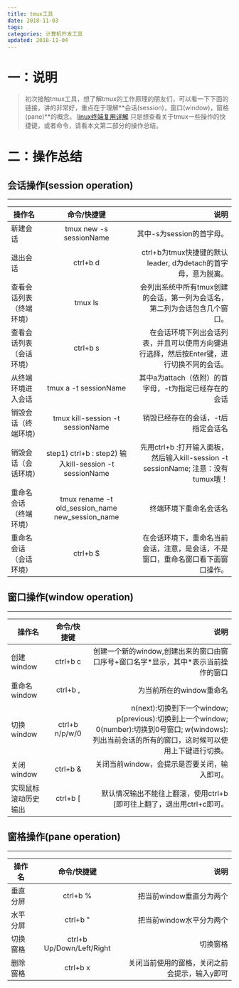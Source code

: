 ```yaml
---
title: tmux工具
date: 2018-11-03
tags:
categories: 计算机开发工具
updated: 2018-11-04
---
```

# 一：说明
> 初次接触tmux工具，想了解tmux的工作原理的朋友们，可以看一下下面的链接，讲的非常好，重点在于理解**会话(session)，窗口(window)，窗格(pane)**的概念。
> [linux终端复用详解](https://www.cnblogs.com/wangqiguo/p/8905081.html#_labelTop)
> 只是想查看关于tmux一些操作的快捷键，或者命令，请看本文第二部分的操作总结。
<!-- more --> 
# 二：操作总结

会话操作(session operation)
----
------
| 操作名                   | 命令/快捷键                                             | 说明                                                                                      |
| -------------            | :-------------:                                         | -----:                                                                                    |
| 新建会话                 | tmux new -s sessionName                                 | 其中-s为session的首字母。                                                                 |
| 退出会话                 | ctrl+b d                                                | ctrl+b为tmux快捷键的默认leader, d为detach的首字母，意为脱离。                             |
| 查看会话列表（终端环境） | tmux ls                                                 | 会列出系统中所有tmux创建的会话，第一列为会话名，第二列为会话包含几个窗口。                |
| 查看会话列表（会话环境） | ctrl+b s                                                | 在会话环境下列出会话列表，并且可以使用方向键进行选择，然后按Enter键，进行切换不同的会话。 |
| 从终端环境进入会话       | tmux a -t sessionName                                   | 其中a为attach（依附）的首字母，-t为指定已经存在的会话                                     |
| 销毁会话（终端环境）     | tmux kill-session -t sessionName                        | 销毁已经存在的会话，-t后指定会话名                                                        |
| 销毁会话（会话环境）     | step1) ctrl+b :  step2) 输入kill-session -t sessionName | 先用ctrl+b :打开输入面板，然后输入kill-session -t sessionName; 注意：没有tumux哦！        |
| 重命名会话（终端环境）   | tmux rename -t old_session_name new_session_name        | 终端环境下重命名会话名                                                                    |
| 重命名会话（会话环境）   | ctrl+b $                                                | 在会话环境下，重命名当前会话，注意，是会话，不是窗口，重命名窗口看下面窗口操作。          |
 
 窗口操作(window operation)
 ----
 ------
 | 操作名               | 命令/快捷键     | 说明                                                                                                                                                     |
 | -------------        | :-------------: | -----:                                                                                                                                                   |
 | 创建window           | ctrl+b c        | 创建一个新的window,创建出来的窗口由窗口序号+窗口名字*显示，其中\*表示当前操作的窗口                                                                      |
 | 重命名window         | ctrl+b ,        | 为当前所在的window重命名                                                                                                                                 |
 | 切换window           | ctrl+b n/p/w/0  | n(next):切换到下一个window; p(previous):切换到上一个window; 0(number):切换到0号窗口; w(windows):列出当前会话的所有的窗口，这时候可以使用上下键进行切换。 |
 | 关闭window           | ctrl+b &        | 关闭当前window，会提示是否要关闭，输入即可。                                                                                                             |
 | 实现鼠标滚动历史输出 | ctrl+b [        | 默认情况输出不能往上翻滚，使用ctrl+b [即可往上翻了，退出用ctrl+c即可。                                                                                   | 
 
 窗格操作(pane operation)
 ----
 ------
 | 操作名        | 命令/快捷键               | 说明                                          |
 | ------------- | :-------------:           | -----:                                        |
 | 垂直分屏      | ctrl+b %                  | 把当前window垂直分为两个                      |
 | 水平分屏      | ctrl+b "                  | 把当前window水平分为两个                      |
 | 切换窗格      | ctrl+b Up/Down/Left/Right | 切换窗格                                      |
 | 删除窗格      | ctrl+b x                  | 关闭当前使用的窗格，关闭之前会提示，输入y即可 |
